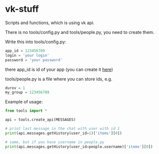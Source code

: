 # vk-stuff
Scripts and functions, which is using vk api.

There is no tools/config.py and tools/people.py, you need to create them.

Write this into tools/config.py:

```python
app_id = 123456789
login = 'your login'
password = 'your password'
```

there app_id is id of your app (you can create it [here](https://vk.com/apps?act=manage))

tools/people.py is a file where you can store ids, e.g.

```python
durov = 1
my_group = 123456789
```

Example of usage:
```python
from tools import *

api = tools.create_api(MESSAGES)

# print last message in the chat with user with id 1
print(api.messages.getHistory(user_id=1)['items'][0])

# same, but if you have username in people.py
print(api.messages.getHistory(user_id=people.username)['items'][0])
```
